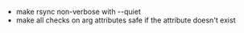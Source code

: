 * make rsync non-verbose with --quiet
* make all checks on arg attributes safe if the attribute doesn't exist
